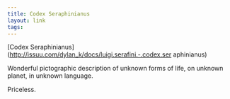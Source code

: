 ```yaml
--- 
title: Codex Seraphinianus
layout: link
tags: 
---
```

[Codex Seraphinianus](http://issuu.com/dylan_k/docs/luigi.serafini.-.codex.ser
aphinianus)

Wonderful pictographic description of unknown forms of life, on unknown
planet, in unknown language.

Priceless.

